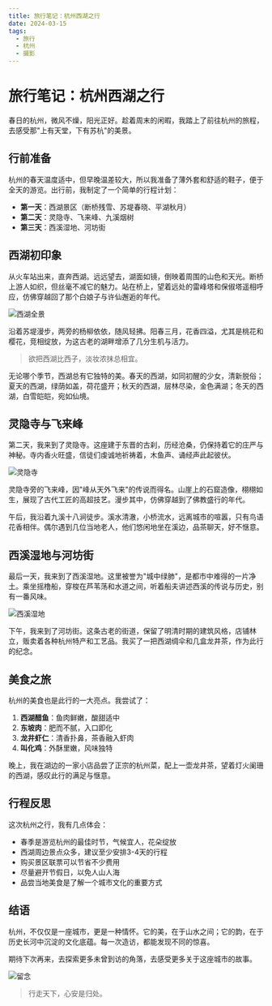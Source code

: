 ```yaml
---
title: 旅行笔记：杭州西湖之行
date: 2024-03-15
tags:
  - 旅行
  - 杭州
  - 摄影
---
```


# 旅行笔记：杭州西湖之行

春日的杭州，微风不燥，阳光正好。趁着周末的闲暇，我踏上了前往杭州的旅程，去感受那"上有天堂，下有苏杭"的美景。

## 行前准备

杭州的春天温度适中，但早晚温差较大，所以我准备了薄外套和舒适的鞋子，便于全天的游览。出行前，我制定了一个简单的行程计划：

- **第一天**：西湖景区（断桥残雪、苏堤春晓、平湖秋月）
- **第二天**：灵隐寺、飞来峰、九溪烟树
- **第三天**：西溪湿地、河坊街

## 西湖初印象

从火车站出来，直奔西湖。远远望去，湖面如镜，倒映着周围的山色和天光。断桥上游人如织，但丝毫不减它的魅力。站在桥上，望着远处的雷峰塔和保俶塔遥相呼应，仿佛穿越回了那个白娘子与许仙邂逅的年代。

![西湖全景](https://via.placeholder.com/800x400?text=西湖全景)

沿着苏堤漫步，两旁的杨柳依依，随风轻拂。阳春三月，花香四溢，尤其是桃花和樱花，竞相绽放，为这古老的湖畔增添了几分生机与活力。

> 欲把西湖比西子，淡妆浓抹总相宜。

无论哪个季节，西湖总有它独特的美。春天的西湖，如同初醒的少女，清新脱俗；夏天的西湖，绿荫如盖，荷花盛开；秋天的西湖，层林尽染，金色满湖；冬天的西湖，白雪皑皑，宛如仙境。

## 灵隐寺与飞来峰

第二天，我来到了灵隐寺。这座建于东晋的古刹，历经沧桑，仍保持着它的庄严与神秘。寺内香火旺盛，信徒们虔诚地祈祷着，木鱼声、诵经声此起彼伏。

![灵隐寺](https://via.placeholder.com/800x400?text=灵隐寺)

灵隐寺旁的飞来峰，因"峰从天外飞来"的传说而得名。山崖上的石窟造像，栩栩如生，展现了古代工匠的高超技艺。漫步其中，仿佛穿越到了佛教盛行的年代。

午后，我沿着九溪十八涧徒步。溪水清澈，小桥流水，远离城市的喧嚣，只有鸟语花香相伴。偶尔遇到几位当地老人，他们悠闲地坐在溪边，品茶聊天，好不惬意。

## 西溪湿地与河坊街

最后一天，我来到了西溪湿地。这里被誉为"城中绿肺"，是都市中难得的一片净土。乘坐摇橹船，穿梭在芦苇荡和水道之间，听着船夫讲述西溪的传说与历史，别有一番风味。

![西溪湿地](https://via.placeholder.com/800x400?text=西溪湿地)

下午，我来到了河坊街。这条古老的街道，保留了明清时期的建筑风格，店铺林立，贩卖着各种杭州特产和工艺品。我买了一把西湖绸伞和几盒龙井茶，作为此行的纪念。

## 美食之旅

杭州的美食也是此行的一大亮点。我尝试了：

1. **西湖醋鱼**：鱼肉鲜嫩，酸甜适中
2. **东坡肉**：肥而不腻，入口即化
3. **龙井虾仁**：清香扑鼻，茶香融入虾肉
4. **叫化鸡**：外酥里嫩，风味独特

晚上，我在湖边的一家小店品尝了正宗的杭州菜，配上一壶龙井茶，望着灯火阑珊的西湖，感叹此行的满足与惬意。

## 行程反思

这次杭州之行，我有几点体会：

- 春季是游览杭州的最佳时节，气候宜人，花朵绽放
- 西湖周边景点众多，建议至少安排3-4天的行程
- 购买景区联票可以节省不少费用
- 尽量避开节假日，以免人山人海
- 品尝当地美食是了解一个城市文化的重要方式

## 结语

杭州，不仅仅是一座城市，更是一种情怀。它的美，在于山水之间；它的韵，在于历史长河中沉淀的文化底蕴。每一次造访，都能发现不同的惊喜。

期待下次再来，去探索更多未曾到访的角落，去感受更多关于这座城市的故事。

![留念](https://via.placeholder.com/800x400?text=杭州留念)

> 行走天下，心安是归处。
